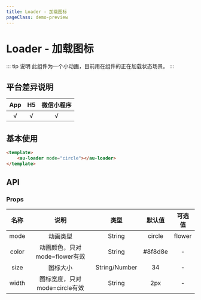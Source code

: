 ```yaml
---
title: Loader - 加载图标
pageClass: demo-preview
---
```


<demo-preview url="pages/components/loader"/>

# Loader - 加载图标

::: tip 说明
此组件为一个小动画，目前用在组件的正在加载状态场景。
:::

## 平台差异说明
|  App  |  H5   | 微信小程序 |
| :---: | :---: | :--------: |
|   √   |   √   |     √      |

## 基本使用

```html
<template>
	<au-loader mode="circle"></au-loader>
</template>
```


## API
### Props
| 名称 | 说明 | 类型 | 默认值 | 可选值 |
| :--: | :--: | :--: | :--: | :--: |
| mode | 动画类型 | String |  circle | flower  |
| color | 动画颜色，只对mode=flower有效 | String |  #8f8d8e  | -  |
| size | 图标大小 | String/Number | 34 | - |
| width | 图标宽度，只对mode=circle有效 | String | 2px | - |
